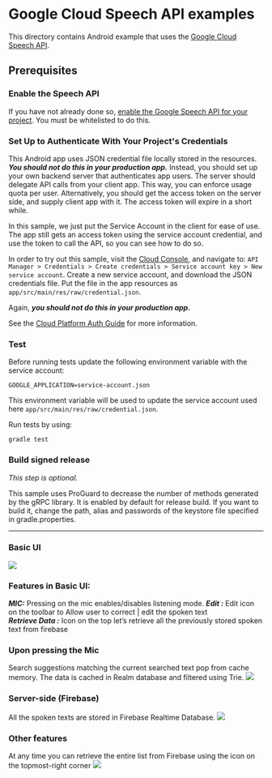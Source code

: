 # Google Cloud Speech API examples

This directory contains Android example that uses the
[Google Cloud Speech API](https://cloud.google.com/speech/).

## Prerequisites

### Enable the Speech API

If you have not already done so,
[enable the Google Speech API for your project](https://cloud.google.com/speech/docs/getting-started). You
must be whitelisted to do this.

### Set Up to Authenticate With Your Project's Credentials

This Android app uses JSON credential file locally stored in the resources. ***You should not do
this in your production app.*** Instead, you should set up your own backend server that
authenticates app users. The server should delegate API calls from your client app. This way, you
can enforce usage quota per user. Alternatively, you should get the access token on the server side,
and supply client app with it. The access token will expire in a short while.

In this sample, we just put the Service Account in the client for ease of use. The app still gets
an access token using the service account credential, and use the token to call the API, so you can
see how to do so.

In order to try out this sample, visit the [Cloud Console](https://console.cloud.google.com/), and
navigate to:
`API Manager > Credentials > Create credentials > Service account key > New service account`.
Create a new service account, and download the JSON credentials file. Put the file in the app
resources as `app/src/main/res/raw/credential.json`.

Again, ***you should not do this in your production app.***

See the [Cloud Platform Auth Guide](https://cloud.google.com/docs/authentication#developer_workflow)
for more information.

### Test

Before running tests update the following environment variable with the service
account:

    GOOGLE_APPLICATION=service-account.json

This environment variable will be used to update the service account used here
`app/src/main/res/raw/credential.json`.

Run tests by using:

    gradle test

### Build signed release

*This step is optional.*

This sample uses ProGuard to decrease the number of methods generated by the gRPC library. It is
enabled by default for release build. If you want to build it, change the path, alias and passwords
of the keystore file specified in gradle.properties.

---------------------------------------------------------------------------------------------------------------------------------

### Basic UI
<img src="app/WhatsApp Image 2019-03-09 at 11.12.21 PM (4).jpeg">

### Features in Basic UI:
***MIC:***  Pressing on the mic enables/disables listening mode.
***Edit :*** Edit icon on the toolbar to Allow user to correct | edit the spoken text  
***Retrieve Data :*** Icon on the top let’s retrieve all the previously stored spoken text from firebase 

### Upon pressing the Mic
Search suggestions matching the current searched text pop from cache memory. The data is cached in Realm database and filtered using Trie.
<img src="app/WhatsApp Image 2019-03-09 at 11.12.21 PM (2).jpeg">

### Server-side (Firebase)
All the spoken texts are stored in Firebase Realtime Database.
<img src="app/Screenshot from 2019-03-09 23-37-57.png">

### Other features
At any time you can retrieve the entire list from Firebase using the icon on the topmost-right corner
<img src="app/WhatsApp Image 2019-03-09 at 11.12.21 PM (3).jpeg">

